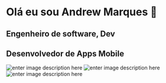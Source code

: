 # Olá eu sou Andrew Marques 👋
## Engenheiro de software, Dev
## Desenvolvedor de Apps Mobile
![enter image description here](https://lh3.googleusercontent.com/AXv50yVOiTGVoPHwLvgw6GUbfbIvgmEmD63QO2ycAGx0pPmVuikB0FBlgSWz3CvP-tM6uu4LAeoCfOhf8goTzYCvdGrXCrTetoahyz4ewY8BT-v0_nIr-TNEVcybqb9GmP993yEsBc2g64AxoEngd182QCQJsSViaQLDCEKGVhvTdjyta5M6i5KWnZeAp2Jd_u6qBruzLwFit4xzcaZQ7tBj4fn1Lr5Skm5hR3tM3HpTtsbF0AAC-AEYoL0nPFAFfIaRA4qcdTqH9MOap4-DB4NdyYRpy3KRe-FL6d8J69R0kRcHTDOns4isqRYs7VWgPaPAIhuatw7o-hK0BR9yIr_IM0rEmG0y-mR5nt37D3zkhfnQkw37DkOcFG0SyApIWJxBgvWvV7Eb1NTDBLbIO6LkE7Nfp8IN8OsBM1cuqapy_6_c8cqhzmMv5-LjGz__wbH5QaismVEngxYT3M0wBhfM9ocbdGmiMd1_Vop22D8_nit3RqjrrUSYoje6Q9gUrXArcNMN2ViVobN6zsGCW_aKsb_6v8OIBs7XKito4GWZct34b1sFhv2Y-nEGZ60bdManvvTJReJctRd8rbQmaaUC8ems7W48YhnIFfIq3hebXyaHmoekS1fdsg02Z-rGRvy9R-onOhMoZuS4_beMWR36fcafe144257BSsxuyyTzRhnK3EihTduoTiNCe6sTB4jHI3nkq-qqp3dlUtQhtiqXW8hApg1rH4PwgVgc55L8LdOhlg9vfZ4OcHihKlWyQ-Iavn05wqC9hUO23HnMeZeIGBJqp8iB09-fK09YuVu-mLlw1rFVOWOsRWicTo9YFOPm_3Zh24L1zhMWZthpDBT-E8DuW_K7SwP_zL5_4r-etOloOluXgS9iFCtvxQKkww9ukZ_mTX_7kDZfvhvsghZfPAySCH0EWyBdj3AK3uGXmAeCkhj8v5tccAWtiRNpHb5K7EQvAr2nuug=s240-no?authuser=0)
![enter image description here](https://lh3.googleusercontent.com/oUcghd5zBQIP9pRkM0d-2TGZfq80xVkofwyYy_OgQteqVn3MtiBT9OlW0hf2Dy4kdtDn04sKnNrw2v8aEvt28hjvkZY9sX5yEKrM3f_xf6qntlcv7m6duPeYXOeo0AKQWtWGQxAR0Awl1GzGkT86tGLbKaPR3yLyx4AXclTpyJDqsZ5Qr9znpQYtq65ALc1sw4LbdTHPlKJFtwObGRgsXDh1EUy-sfAQQUw7iWnDhhsKFyBc2fGhKnbABNjIqgft4fAhjfttMJ4sDAtzAtcPpS9tnCZ5Itb6OhnH0DqU_FUV-_wrxp65UVmm7FhIii3VwnuG2IOH0p6JNIYAEVIYaThz5TrWlZyaXSiAPuzjOZtGfTz-9zqj_gQoOZZIAqOGBF7HdiLMy0Nk7NTiBThRio9IkWHiX9v5w7ihR_20P2f5kPHbtZdjEKV0bTNjuVR_Cgic3ONzZvVW4XAeeAHmms8qw0E3eY0Lb2fGUKG2fBT82xc_jtkk7MME9GAaZEuzhFsY0wK8rT788aQBXswOIWh1_TS4mWz12ICYxSvL2u2AtonUDmN_EdmCRzQQ6rTBII8nHkRsLwEi5iazClpwmCTsQJqZugNPzg3o5aHDIVhZui1ge1Qb5yKmCPjitGKyCgl3pScj5JIdazPQYC6ptSKrLmD7b7rB0H1K8oAnaVfI6NkelFrrpIv5xZ2f64m20bPaULmW4wH2r-PkXmtSJBeoWRFwWEgOynQJQhm3r02TVKleyIuEKYxPJXn5F3PM1ccG8nEjqca03oCy_xYUdM2IJRhiqGGsOGxO=s240-no?authuser=0)
 ![enter image description here](https://lh3.googleusercontent.com/5yGqdnt-cABjOXWnbo3MXbzn9W7q7ptxF9UyiNn812hQS20G9kmTaDIx_F5796H7_wWhnstZIKPcn558CrU5J3VCOAHdeyX3hioeX7AiC4Db7Ayi31gbHVPaCXPBMaEODzArlz7l6kBGUAOgKdZRRx6XRLKK5evv95T4SxMHOUWosaYhcsEzssRjkBnbTgWtAbK07agGsBwaoM95H8zNuh7C5zLzjXp_t1PgLvPzrzgxyIMDvQuHhZBQhyBzlci48r-nLyT4zM5Rb2MFE6JQ3utw8I5fPeeSTkTpW3x12Hvi3CeqOEgaEJa3IxoHCleFsGCry3bxPwibV22ktkBkfsUZsiYRefZ926ogRv1Sg1XNt7oWMkBfBG9Y5kSX1aYYq2_mKR9GfNSMQDHNNTnpctcDz64-t40G6T40slrvtzE7bITpbfrWavB9INZE3Ss4-rXBUBke0Keq2bbr4BGoqP6WbUE870_1ahReVKeqR5jjG_C8ZTOZswYCQ4h1hd4oEhAYPlgz55Kw5QmETyofgfnULu6yWMEncJlUXWPXegaYbiKjSpSChX_KziChg3FJn9sMR527txjf0ZLkPlR3J7zB9thrfrWWhwzOEXB_dfIj7iGbZ0OdBUc4Mh8ZPrdSepJ9tmQxdLiTnp6lNFFbrsTdgU0mr-i0_eJuxEmDNymoy6OTa11dBfopssA0c60pKIjY1mReC6ixv8iNRbisBgzmD9xEvkYygyHBBEzFViA9bqUd3-viOYhtYoXLgTpIMaJuekCo2UUyQ7vkOjDk0vyoDwUUg4N3jjer=s240-no?authuser=0)                   
